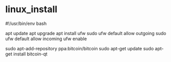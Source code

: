 # linux_install

#!/usr/bin/env bash

apt update
apt upgrade
apt install ufw
sudo ufw default allow outgoing
sudo ufw default allow incoming
ufw enable


sudo apt-add-repository ppa:bitcoin/bitcoin
sudo apt-get update
sudo apt-get install bitcoin-qt
